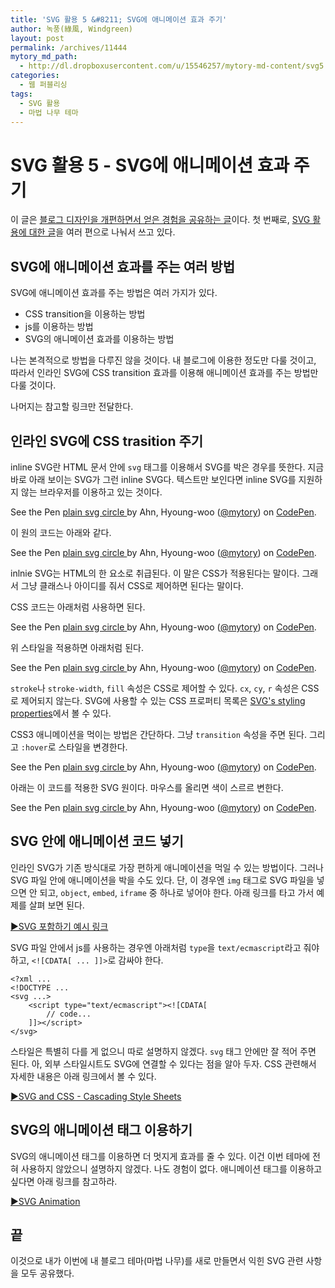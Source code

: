 ```yaml
---
title: 'SVG 활용 5 &#8211; SVG에 애니메이션 효과 주기'
author: 녹풍(綠風, Windgreen)
layout: post
permalink: /archives/11444
mytory_md_path:
  - http://dl.dropboxusercontent.com/u/15546257/mytory-md-content/svg5.md
categories:
  - 웹 퍼블리싱
tags:
  - SVG 활용
  - 마법 나무 테마
---
```


SVG 활용 5 - SVG에 애니메이션 효과 주기
======================================

이 글은 [블로그 디자인을 개편하면서 얻은 경험을 공유하는 글](http://mytory.net/archives/tag/%eb%a7%88%eb%b2%95-%eb%82%98%eb%ac%b4-%ed%85%8c%eb%a7%88)이다. 첫 번째로, [SVG 활용에 대한 글](http://mytory.net/archives/tag/svg-%ed%99%9c%ec%9a%a9)을 여러 편으로 나눠서 쓰고 있다.

SVG에 애니메이션 효과를 주는 여러 방법
--------------------------------------

SVG에 애니메이션 효과를 주는 방법은 여러 가지가 있다.

* CSS transition을 이용하는 방법
* js를 이용하는 방법
* SVG의 애니메이션 효과를 이용하는 방법

나는 본격적으로 방법을 다루진 않을 것이다. 내 블로그에 이용한 정도만 다룰 것이고, 따라서 인라인 SVG에 CSS transition 효과를 이용해 애니메이션 효과를 주는 방법만 다룰 것이다.

나머지는 참고할 링크만 전달한다.

인라인 SVG에 CSS trasition 주기
--------------------------------

inline SVG란 HTML 문서 안에 `svg` 태그를 이용해서 SVG를 박은 경우를 뜻한다. 지금 바로 아래 보이는 SVG가 그런 inline SVG다. 텍스트만 보인다면 inline SVG를 지원하지 않는 브라우저를 이용하고 있는 것이다.

<p data-height="268" data-theme-id="0" data-slug-hash="vhpGi" data-default-tab="result" data-user="mytory" class='codepen'>See the Pen <a href='http://codepen.io/mytory/pen/vhpGi/'>plain svg circle </a> by Ahn, Hyoung-woo (<a href='http://codepen.io/mytory'>@mytory</a>) on <a href='http://codepen.io'>CodePen</a>.</p>
<script async src="//assets.codepen.io/assets/embed/ei.js"></script>

이 원의 코드는 아래와 같다.

<p data-height="268" data-theme-id="0" data-slug-hash="vhpGi" data-default-tab="html" data-user="mytory" class='codepen'>See the Pen <a href='http://codepen.io/mytory/pen/vhpGi/'>plain svg circle </a> by Ahn, Hyoung-woo (<a href='http://codepen.io/mytory'>@mytory</a>) on <a href='http://codepen.io'>CodePen</a>.</p>

inlnie SVG는 HTML의 한 요소로 취급된다. 이 말은 CSS가 적용된다는 말이다. 그래서 그냥 클래스나 아이디를 줘서 CSS로 제어하면 된다는 말이다.

CSS 코드는 아래처럼 사용하면 된다.

<p data-height="268" data-theme-id="0" data-slug-hash="GteBD" data-default-tab="css" data-user="mytory" class='codepen'>See the Pen <a href='http://codepen.io/mytory/pen/GteBD/'>plain svg circle </a> by Ahn, Hyoung-woo (<a href='http://codepen.io/mytory'>@mytory</a>) on <a href='http://codepen.io'>CodePen</a>.</p>

위 스타일을 적용하면 아래처럼 된다.

<p data-height="268" data-theme-id="0" data-slug-hash="GteBD" data-default-tab="result" data-user="mytory" class='codepen'>See the Pen <a href='http://codepen.io/mytory/pen/GteBD/'>plain svg circle </a> by Ahn, Hyoung-woo (<a href='http://codepen.io/mytory'>@mytory</a>) on <a href='http://codepen.io'>CodePen</a>.</p>

`stroke`나 `stroke-width`, `fill` 속성은 CSS로 제어할 수 있다. `cx`, `cy`, `r` 속성은 CSS로 제어되지 않는다. SVG에 사용할 수 있는 CSS 프로퍼티 목록은 [SVG's styling properties](http://www.w3.org/TR/SVG/styling.html#SVGStylingProperties)에서 볼 수 있다.

CSS3 애니메이션을 먹이는 방법은 간단하다. 그냥 `transition` 속성을 주면 된다. 그리고 `:hover`로 스타일을 변경한다.

<p data-height="268" data-theme-id="0" data-slug-hash="Aasub" data-default-tab="css" data-user="mytory" class='codepen'>See the Pen <a href='http://codepen.io/mytory/pen/Aasub/'>plain svg circle </a> by Ahn, Hyoung-woo (<a href='http://codepen.io/mytory'>@mytory</a>) on <a href='http://codepen.io'>CodePen</a>.</p>

아래는 이 코드를 적용한 SVG 원이다. 마우스를 올리면 색이 스르르 변한다.

<p data-height="268" data-theme-id="0" data-slug-hash="Aasub" data-default-tab="result" data-user="mytory" class='codepen'>See the Pen <a href='http://codepen.io/mytory/pen/Aasub/'>plain svg circle </a> by Ahn, Hyoung-woo (<a href='http://codepen.io/mytory'>@mytory</a>) on <a href='http://codepen.io'>CodePen</a>.</p>

SVG 안에 애니메이션 코드 넣기
----------------------------

인라인 SVG가 기존 방식대로 가장 편하게 애니메이션을 먹일 수 있는 방법이다. 그러나 SVG 파일 안에 애니메이션을 박을 수도 있다. 단, 이 경우엔 `img` 태그로 SVG 파일을 넣으면 안 되고, `object`, `embed`, `iframe` 중 하나로 넣어야 한다. 아래 링크를 타고 가서 예제를 살펴 보면 된다.

[▶SVG 포함하기 예시 링크](/wp-content/uploads/svg-ex/)

SVG 파일 안에서 js를 사용하는 경우엔 아래처럼 `type`을 `text/ecmascript`라고 줘야 하고, `<![CDATA[ ... ]]>`로 감싸야 한다.

    <?xml ...
    <!DOCTYPE ...
    <svg ...>
        <script type="text/ecmascript"><![CDATA[
            // code...
        ]]></script>
    </svg>

스타일은 특별히 다를 게 없으니 따로 설명하지 않겠다. `svg` 태그 안에만 잘 적어 주면 된다. 아, 외부 스타일시트도 SVG에 연결할 수 있다는 점을 알아 두자. CSS 관련해서 자세한 내용은 아래 링크에서 볼 수 있다.

[▶SVG and CSS - Cascading Style Sheets](http://tutorials.jenkov.com/svg/svg-and-css.html)

SVG의 애니메이션 태그 이용하기
------------------------------

SVG의 애니메이션 태그를 이용하면 더 멋지게 효과를 줄 수 있다. 이건 이번 테마에 전혀 사용하지 않았으니 설명하지 않겠다. 나도 경험이 없다. 애니메이션 태그를 이용하고 싶다면 아래 링크를 참고하라.

[▶SVG Animation](http://tutorials.jenkov.com/svg/svg-animation.html)

끝
-----

이것으로 내가 이번에 내 블로그 테마(마법 나무)를 새로 만들면서 익힌 SVG 관련 사항을 모두 공유했다.